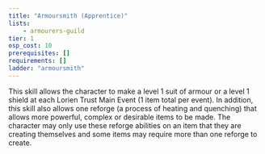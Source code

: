 ```yaml
---
title: "Armoursmith (Apprentice)"
lists:
    - armourers-guild
tier: 1
osp_cost: 10
prerequisites: []
requirements: []
ladder: "armoursmith"
---
```

This skill allows the character to make a level 1 suit of armour or a level 1 shield at each Lorien Trust Main Event (1 item total per event). In addition, this skill also allows one reforge (a process of heating and quenching) that allows more powerful, complex or desirable items to be made. The character may only use these reforge abilities on an item that they are creating themselves and some items may require more than one reforge to create.